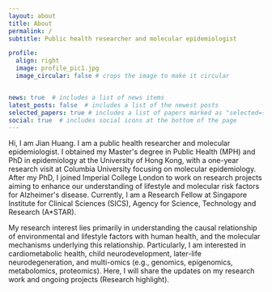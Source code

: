 ```yaml
---
layout: about
title: About
permalink: /
subtitle: Public health researcher and molecular epidemiologist

profile:
  align: right
  image: profile_pic1.jpg
  image_circular: false # crops the image to make it circular


news: true  # includes a list of news items
latest_posts: false  # includes a list of the newest posts
selected_papers: true # includes a list of papers marked as "selected={true}"
social: true  # includes social icons at the bottom of the page
---
```


Hi, I am Jian Huang. I am a public health researcher and molecular epidemiologist. I obtained my Master's degree in Public Health (MPH) and PhD in epidemiology at the University of Hong Kong, with a one-year research visit at Columbia University focusing on molecular epidemiology. After my PhD, I joined Imperial College London to work on research projects aiming to enhance our understanding of lifestyle and molecular risk factors for Alzheimer's disease. Currently, I am a Research Fellow at Singapore Institute for Clinical Sciences (SICS), Agency for Science, Technology and Research (A*STAR).

My research interest lies primarily in understanding the causal relationship of environmental and lifestyle factors with human health, and the molecular mechanisms underlying this relationship. Particularly, I am interested in cardiometabolic health, child neurodevelopment, later-life neurodegeneration, and multi-omics (e.g., genomics, epigenomics, metabolomics, proteomics). Here, I will share the updates on my research work and ongoing projects (Research highlight).
